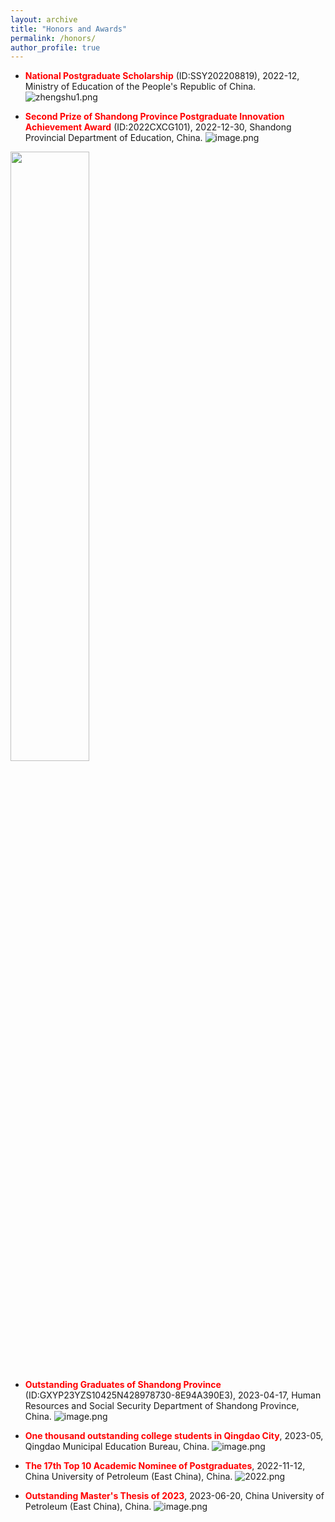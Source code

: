 ```yaml
---
layout: archive
title: "Honors and Awards"
permalink: /honors/
author_profile: true
---
```


* **<font color=red>National Postgraduate Scholarship</font>** (ID:SSY202208819), 2022-12, Ministry of Education of the People's Republic of China.
![zhengshu1.png](https://i.postimg.cc/7Yt0xKDh/zhengshu1.png?width=50%)

* **<font color=red>Second Prize of Shandong Province Postgraduate Innovation Achievement Award</font>** (ID:2022CXCG101), 2022-12-30, Shandong Provincial Department of Education, China.
![image.png](https://i.postimg.cc/PfwXZgVF/image.png)

<img src="https://i.postimg.cc/y6gdjgxj/2022.png" width="50%">

* **<font color=red>Outstanding Graduates of Shandong Province</font>** (ID:GXYP23YZS10425N428978730-8E94A390E3), 2023-04-17, Human Resources and Social Security Department of Shandong Province, China.
![image.png](https://i.postimg.cc/m24s9tHt/image.png)

* **<font color=red>One thousand outstanding college students in Qingdao City</font>**, 2023-05, Qingdao Municipal Education Bureau, China.
![image.png](https://i.postimg.cc/9QJCCCzz/image.png)

* **<font color=red>The 17th Top 10 Academic Nominee of Postgraduates</font>**, 2022-11-12, China University of Petroleum (East China), China.
![2022.png](https://i.postimg.cc/y6gdjgxj/2022.png)

* **<font color=red>Outstanding Master's Thesis of 2023</font>**, 2023-06-20, China University of Petroleum (East China), China.
![image.png](https://i.postimg.cc/NfCdcnBB/image.png)

